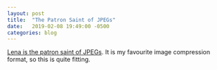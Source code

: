 ```yaml
---
layout: post
title:  "The Patron Saint of JPEGs"
date:   2019-02-08 19:49:00 -0500
categories: blog
---
```


[Lena is the patron saint of JPEGs](https://www.wired.com/story/finding-lena-the-patron-saint-of-jpegs). It is my favourite image compression format, so this is quite fitting.